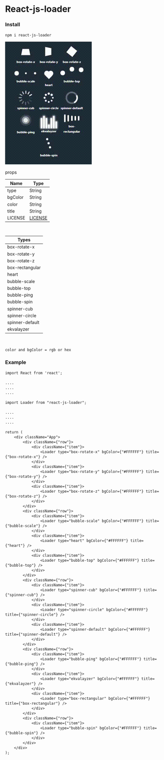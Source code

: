 # React-js-loader

### Install

    npm i react-js-loader

<img src="https://raw.githubusercontent.com/AmurKhoyetsyan/react-js-loader/master/img/loader.gif" alt="loader" />

props

| Name                | Type               |
| ------------------- | ------------------ |
| type                | String             |
| bgColor             | String             |
| color               | String             |
| title               | String             |
| LICENSE             | [LICENSE](LICENSE) |

<br />

| Types               |
| ------------------- |
| box-rotate-x        |
| box-rotate-y        |
| box-rotate-z        |
| box-rectangular     |
| heart               |
| bubble-scale        |
| bubble-top          |
| bubble-ping         |
| bubble-spin         |
| spinner-cub         |
| spinner-circle      |
| spinner-default     |
| ekvalayzer          |

<br />

    color and bgColor = rgb or hex


### Example

    import React from 'react';

    ....
    ....
    ....

    import Loader from "react-js-loader";

    ....
    ....
    ....

    return (
        <div className="App">
            <div className={"row"}>
                <div className={"item"}>
                    <Loader type="box-rotate-x" bgColor={"#FFFFFF"} title={"box-rotate-x"} />
                </div>
                <div className={"item"}>
                    <Loader type="box-rotate-y" bgColor={"#FFFFFF"} title={"box-rotate-y"} />
                </div>
                <div className={"item"}>
                    <Loader type="box-rotate-z" bgColor={"#FFFFFF"} title={"box-rotate-z"} />
                </div>
            </div>
            <div className={"row"}>
                <div className={"item"}>
                    <Loader type="bubble-scale" bgColor={"#FFFFFF"} title={"bubble-scale"} />
                </div>
                <div className={"item"}>
                    <Loader type="heart" bgColor={"#FFFFFF"} title={"heart"} />
                </div>
                <div className={"item"}>
                    <Loader type="bubble-top" bgColor={"#FFFFFF"} title={"bubble-top"} />
                </div>
            </div>
            <div className={"row"}>
                <div className={"item"}>
                    <Loader type="spinner-cub" bgColor={"#FFFFFF"} title={"spinner-cub"} />
                </div>
                <div className={"item"}>
                    <Loader type="spinner-circle" bgColor={"#FFFFFF"} title={"spinner-circle"} />
                </div>
                <div className={"item"}>
                    <Loader type="spinner-default" bgColor={"#FFFFFF"} title={"spinner-default"} />
                </div>
            </div>
            <div className={"row"}>
                <div className={"item"}>
                    <Loader type="bubble-ping" bgColor={"#FFFFFF"} title={"bubble-ping"} />
                </div>
                <div className={"item"}>
                    <Loader type="ekvalayzer" bgColor={"#FFFFFF"} title={"ekvalayzer"} />
                </div>
                <div className={"item"}>
                    <Loader type="box-rectangular" bgColor={"#FFFFFF"} title={"box-rectangular"} />
                </div>
            </div>
            <div className={"row"}>
                <div className={"item"}>
                    <Loader type="bubble-spin" bgColor={"#FFFFFF"} title={"bubble-spin"} />
                </div>
            </div>
        </div>
    );